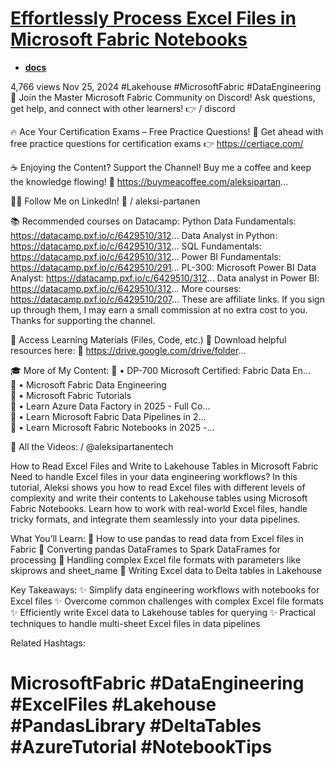 # **[Effortlessly Process Excel Files in Microsoft Fabric Notebooks](https://www.youtube.com/watch?v=sjCDtDHej90)**

- **[docs](https://www.youtube.com/redirect?event=video_description&redir_token=QUFFLUhqbDRBYlJQeG1xOTdXd2hWMWZ1Sm1pWVNJSXdLd3xBQ3Jtc0tsN0JrM3lRU2FQSG8xcXBSS28wUVp3Y2U3ZWRZb0pycXdzN1dvVkdIOWZaVzlPN1p3TEQ5WjlwMjF5Qk96UmlfYk9jWTlaRlRuZng1a0lLRHdfZDJKTFRfa1B4X3h3MWQ3UGpBNHM4TVBoZWpkUkdzaw&q=https%3A%2F%2Fdrive.google.com%2Fdrive%2Ffolders%2F137oJUhjRJhZZsnRln8tlJBcl1OYc2X2C%3Fusp%3Dsharing&v=sjCDtDHej90)**

4,766 views  Nov 25, 2024  #Lakehouse #MicrosoftFabric #DataEngineering
🚨 Join the Master Microsoft Fabric Community on Discord!
Ask questions, get help, and connect with other learners!
👉   / discord  

 🔥 Ace Your Certification Exams – Free Practice Questions!
🚀 Get ahead with free practice questions for certification exams
👉 <https://certiace.com/>

☕ Enjoying the Content? Support the Channel!
Buy me a coffee and keep the knowledge flowing!
💖 <https://buymeacoffee.com/aleksipartan>...

👨‍💼 Follow Me on LinkedIn!
🔗   / aleksi-partanen  

📚 Recommended courses on Datacamp:
Python Data Fundamentals: <https://datacamp.pxf.io/c/6429510/312>...
Data Analyst in Python: <https://datacamp.pxf.io/c/6429510/312>...
SQL Fundamentals: <https://datacamp.pxf.io/c/6429510/312>...
Power BI Fundamentals: <https://datacamp.pxf.io/c/6429510/291>...
PL-300: Microsoft Power BI Data Analyst: <https://datacamp.pxf.io/c/6429510/312>...
Data analyst in Power BI: <https://datacamp.pxf.io/c/6429510/312>...
More courses: <https://datacamp.pxf.io/c/6429510/207>...
These are affiliate links. If you sign up through them, I may earn a small commission at no extra cost to you. Thanks for supporting the channel.

 📂 Access Learning Materials (Files, Code, etc.)
💾 Download helpful resources here:
🔗 <https://drive.google.com/drive/folder>...

🎓 More of My Content:
🎥    • DP-700 Microsoft Certified: Fabric Data En...  
🎥    • Microsoft Fabric Data Engineering  
🎥    • Microsoft Fabric Tutorials  
🎥    • Learn Azure Data Factory in 2025 - Full Co...  
🎥    • Learn Microsoft Fabric Data Pipelines in 2...  
🎥    • Learn Microsoft Fabric Notebooks in 2025 -...  

🔗 All the Videos:
   / @aleksipartanentech  

How to Read Excel Files and Write to Lakehouse Tables in Microsoft Fabric
Need to handle Excel files in your data engineering workflows? In this tutorial, Aleksi shows you how to read Excel files with different levels of complexity and write their contents to Lakehouse tables using Microsoft Fabric Notebooks. Learn how to work with real-world Excel files, handle tricky formats, and integrate them seamlessly into your data pipelines.

What You’ll Learn:
🔷 How to use pandas to read data from Excel files in Fabric
🔷 Converting pandas DataFrames to Spark DataFrames for processing
🔷 Handling complex Excel file formats with parameters like skiprows and sheet_name
🔷 Writing Excel data to Delta tables in Lakehouse

Key Takeaways:
✨ Simplify data engineering workflows with notebooks for Excel files
✨ Overcome common challenges with complex Excel file formats
✨ Efficiently write Excel data to Lakehouse tables for querying
✨ Practical techniques to handle multi-sheet Excel files in data pipelines

Related Hashtags:

# MicrosoftFabric #DataEngineering #ExcelFiles #Lakehouse #PandasLibrary #DeltaTables #AzureTutorial #NotebookTips
